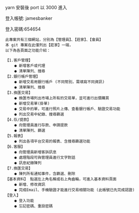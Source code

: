 <p><p>yarn 安裝後 port 以 3000 進入</p>
<p>登入帳號: jamesbanker</p>
<p> 登入密碼:654654 </p>

    此專案共有三個網站，分別為【管理員】、【莊家】、【會員】
    本 git 專案在此僅列出【莊家】一端，
    以下為各頁面之功能介紹：

    【1.客戶管理】
        ● 新增客戶或代理
        ● 清單陳列、搜尋
    【2.銀行帳戶管理】
        ● 新增交易用銀行帳戶 (不同幣別，需填寫不同資訊)
        ● 清單陳列、搜尋
    【3.換匯交易】
        ● 換匯市場列出市場上所有的交易單，並可進行出價購買
        ● 新增交易單(掛單)
        ● 交易中的單，可進行照片上傳、查看銀行帳戶、驗證交易功能
        ● 列出交易中紀錄、搜尋篩選
    【4.存/提款】
        ● 向管理員進行存款、申請提款
        ● 清單陳列、篩選
    【5.報表】
        ● 列出各項平台交易的報表、含搜尋篩選功能
    【6.客服】
        ● 向管理員新增客訴訊息
        ● 處理階段可與管理員進行文字對話
        ● 訊息紀錄陳列
    【7.換匯交易】
        ● 陳列所有通知事件，含篩選、刪除
    【基本資料】 點選左上角名稱或右上角齒輪，可進入基本資料頁面
        ● 新增、修改資訊
        ● 完成Email、手機驗證才能進行交易相關功能 (此帳號已先完成認證)
    【登入】
        ● 登入功能
        ● 忘記密碼、重設密碼

